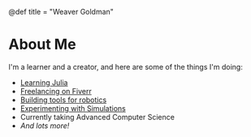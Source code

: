 @def title = "Weaver Goldman"

# About Me

I'm a learner and a creator, and here are some of the things I'm doing:

* [Learning Julia](https://github.com/We-Gold/julia-algorithms)
* [Freelancing on Fiverr](https://www.fiverr.com/goldmonster)
* [Building tools for robotics](https://github.com/FRC2539/Cougar-Dashboard)
* [Experimenting with Simulations](https://disease-simulation.dabananaguy.repl.co/)
* Currently taking Advanced Computer Science
* _And lots more!_
